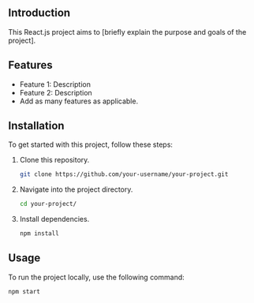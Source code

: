 ## Introduction
This React.js project aims to [briefly explain the purpose and goals of the project].

## Features
- Feature 1: Description
- Feature 2: Description
- Add as many features as applicable.

## Installation
To get started with this project, follow these steps:

1. Clone this repository.
    ```bash
    git clone https://github.com/your-username/your-project.git
    ```

2. Navigate into the project directory.
    ```bash
    cd your-project/
    ```

3. Install dependencies.
    ```bash
    npm install
    ```

## Usage
To run the project locally, use the following command:

```bash
npm start
